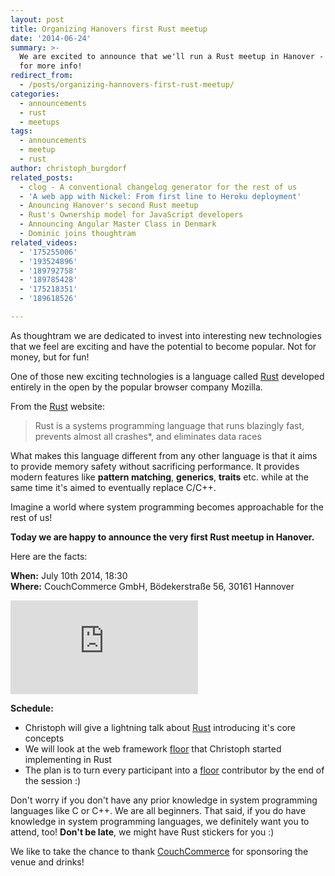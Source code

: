 ```yaml
---
layout: post
title: Organizing Hanovers first Rust meetup
date: '2014-06-24'
summary: >-
  We are excited to announce that we'll run a Rust meetup in Hanover - read on
  for more info!
redirect_from:
  - /posts/organizing-hannovers-first-rust-meetup/
categories:
  - announcements
  - rust
  - meetups
tags:
  - announcements
  - meetup
  - rust
author: christoph_burgdorf
related_posts:
  - clog - A conventional changelog generator for the rest of us
  - 'A web app with Nickel: From first line to Heroku deployment'
  - Anouncing Hanover's second Rust meetup
  - Rust's Ownership model for JavaScript developers
  - Announcing Angular Master Class in Denmark
  - Dominic joins thoughtram
related_videos:
  - '175255006'
  - '193524896'
  - '189792758'
  - '189785428'
  - '175218351'
  - '189618526'

---
```


As thoughtram we are dedicated to invest into interesting new technologies that we feel are exciting and have the potential to become popular. Not for money, but for fun!

One of those new exciting technologies is a language called [Rust](http://www.rust-lang.org) developed entirely in the open by the popular browser company Mozilla.

From the [Rust](http://www.rust-lang.org) website:

>Rust is a systems programming language that runs blazingly fast, prevents almost all crashes*, and eliminates data races

What makes this language different from any other language is that it aims to provide memory safety without sacrificing performance. It provides modern features like **pattern matching**, **generics**, **traits** etc. while at the same time it's aimed to eventually replace C/C++. 

Imagine a world where system programming becomes approachable for the rest of us!

**Today we are happy to announce the very first Rust meetup in Hanover.**

Here are the facts:

**When:** July 10th 2014, 18:30<br>**Where:** CouchCommerce GmbH, Bödekerstraße 56, 30161 Hannover 

<iframe src="https://www.google.com/maps/embed?pb=!1m14!1m8!1m3!1d2435.189167043073!2d9.752235!3d52.385121000000005!3m2!1i1024!2i768!4f13.1!3m3!1m2!1s0x47b074b7564267af%3A0xd9c555e4f36d6a25!2sCouchCommerce+GmbH!5e0!3m2!1sen!2s!4v1403607912344" frameborder="0" style="border:0"></iframe>

**Schedule:**

* Christoph will give a lightning talk about [Rust](http://www.rust-lang.org) introducing it's core concepts
* We will look at the web framework [floor](http://floor-org.github.io/floor/) that Christoph started implementing in Rust
* The plan is to turn every participant into a [floor](http://floor-org.github.io/floor/) contributor by the end of the session :)

Don't worry if you don't have any prior knowledge in system programming languages like C or C++. We are all beginners. That said, if you do have knowledge in system programming languages, we definitely want you to attend, too! **Don't be late**, we might have Rust stickers for you :)

We like to take the chance to thank [CouchCommerce](http://couchcommerce.com) for sponsoring the venue and drinks!
